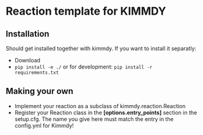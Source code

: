 # Reaction template for KIMMDY

## Installation
Should get installed together with kimmdy. If you want to install it separatly: 
* Download
* `pip install -e ./`  or for development: `pip install -r requirements.txt`

## Making your own
* Implement your reaction as a subclass of kimmdy.reaction.Reaction
* Register your Reaction class in the  **[options.entry_points]** section in the setup.cfg. The name you give here must match the entry in the config.yml for Kimmdy!





